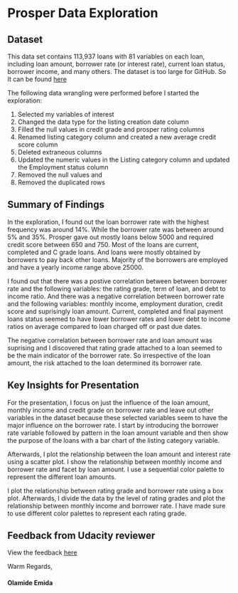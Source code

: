 # Prosper Data Exploration

## Dataset

This data set contains 113,937 loans with 81 variables on each loan, including 
loan amount, borrower rate (or interest rate), current loan status, borrower income, 
and many others. The dataset is too large for GitHub. So It can be found [here](https://www.google.com/url?q=https://s3.amazonaws.com/udacity-hosted-downloads/ud651/prosperLoanData.csv&sa=D&ust=1581581520570000)

The following data wrangling were performed before I started the exploration: 
1. Selected my variables of interest
2. Changed the data type for the listing creation date column
3. Filled the null values in credit grade and prosper rating columns
4. Renamed listing category column and created a new average credit score column
5. Deleted extraneous columns
6. Updated the numeric values in the Listing category column and updated the 
Employment status column
7. Removed the null values and
8. Removed the duplicated rows


## Summary of Findings

In the exploration, I found out the loan borrower rate with the highest frequency
was around 14%. While the borrower rate was between around 5% and 35%. Prosper gave 
out mostly loans below 5000 and required credit score between 650 and 750. Most of 
the loans are current, completed and C grade loans. And loans were mostly obtained 
by borrowers to pay back other loans. Majority of the borrowers are employed and 
have a yearly income range above 25000.

I found out that there was a postive correlation between between borrower rate and 
the following variables: the rating grade, term of loan, and debt to income ratio. 
And there was a negative correlation between borrower rate and the following 
variables: monthly income, employment duration, credit score and suprisingly loan 
amount. Current, completed and final payment loans status seemed to have lower 
borrower rates and lower debt to income ratios on average compared to loan charged 
off or past due dates.

The negative correlation between borrower rate and loan amount was suprising and I 
discovered that rating grade attached to a loan seemed to be the main indicator of 
the borrower rate. So irrespective of the loan amount, the risk attached to the 
loan determined its borrower rate.

## Key Insights for Presentation

For the presentation, I focus on just the influence of the loan amount, monthly 
income and credit grade on borrower rate and leave out other variables in the 
dataset because these selected variables seem to have the major influence on the 
borrower rate. I start by introducing the borrower rate variable followed by 
pattern in the loan amount variable and then show the purpose of the loans with 
a bar chart of the listing category variable.

Afterwards, I plot the relationship between the loan amount and interest rate using 
a scatter plot. I show the relationship between monthly income and borrower rate 
and facet by loan amount. I use a sequential color palette to represent the 
different loan amounts.

I plot the relationship between rating grade and borrower rate using a box plot. 
Afterwards, I divide the data by the level of rating grades and plot the 
relationship between monthly income and borrower rate. I have made sure to use 
different color palettes to represent each rating grade.

## Feedback from Udacity reviewer
View the feedback [here](https://drive.google.com/file/d/1nWCkORIO8vwVC1g16F3MSZKeZzdzyDjz/view?usp=sharing)

Warm Regards,
#### Olamide Emida
